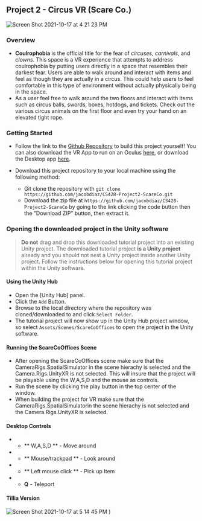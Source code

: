 

<!-- introduction and description of how to use your application and the things you can do with it. What is the phobia you are working with? How would this space help a person work through that phobia?-->

<!-- link to your git page that allows someone to easily download the source code to your entire project to be built and run on the Quest. This page should have instructions on how to build your application and list the supported version numbers of all relevant software (Unity, VRTK, etc.). -->

## Project 2 - Circus VR (Scare Co.)

![Screen Shot 2021-10-17 at 4 21 23 PM](https://user-images.githubusercontent.com/54045615/137645456-1d5ad643-c8ca-459c-b73a-37c06490816b.png)

### Overview

- **Coulrophobia** is the official title for the fear of _circuses_, _carnivals_, and _clowns_. This space is a VR experience that attempts to address coulrophobia by putting users directly in a space that resembles their darkest fear. Users are able to walk around and interact with items and feel as though they are actually in a circus. This could help users to feel comfortable in this type of environment without actually physically being in the space.
- As a user feel free to walk around the two floors and interact with items such as circus balls, swords, boxes, hotdogs, and tickets. Check out the various circus animals on the first floor and even try your hand on an elevated tight rope.

### Getting Started

- Follow the link to the [Github Repository](https://github.com/jacobdiaz/CS428-Project2-ScareCo) to build this project yourself! You can also download the VR App to run on an Oculus [here](https://drive.google.com/drive/folders/1_2iv7JXMglQwUAsDhTrkLjJ_zZFKUpKv?usp=sharing), or download the Desktop app [here](https://drive.google.com/drive/folders/1Mct9CC4WvWKWLT_aXTaPQ-2ZZqdKg-gh?usp=sharing).

* Download this project repository to your local machine using the following method:

  - Git clone the repository with `git clone https://github.com/jacobdiaz/CS428-Project2-ScareCo.git`

  * Download the zip file at `https://github.com/jacobdiaz/CS428-Project2-ScareCo` by going to the link clicking the code button then the "Download ZIP" button, then extract it.

### Opening the downloaded project in the Unity software

> **Do not** drag and drop this downloaded tutorial project into an existing Unity project. The downloaded tutorial project **is a Unity project** already and you should not nest a Unity project inside another Unity project. Follow the instructions below for opening this tutorial project within the Unity software.

#### Using the Unity Hub

- Open the [Unity Hub] panel.
- Click the `Add` Button.
- Browse to the local directory where the repository was cloned/downloaded to and click `Select Folder`.
- The tutorial project will now show up in the Unity Hub project window, so select `Assets/Scenes/ScareCoOffices` to open the project in the Unity software.

#### Running the ScareCoOffices Scene

- After opening the ScareCoOffices scene make sure that the CameraRigs.SpatialSimulator in the scene hierachy is selected and the Camera.Rigs.UnityXR is not selected. This will insure that the project will be playable using the W,A,S,D and the mouse as controls.
- Run the scene by clicking the play button in the top center of the window.
- When building the project for VR make sure that the CameraRigs.SpatialSimulatorin the scene hierachy is not selected and the Camera.Rigs.UnityXR is selected.

#### Desktop Controls

- - ** W,A,S,D ** - Move around
- - ** Mouse/trackpad ** - Look around
- - ** Left mouse click ** - Pick up Item
- - **Q** - Teleport

#### Tillia Version

![Screen Shot 2021-10-17 at 5 14 45 PM](https://user-images.githubusercontent.com/54045615/137646885-8f7afe54-679a-4d1e-baee-45b64fb67ac5.png) )
